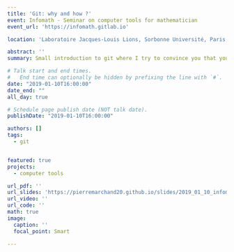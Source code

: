 ```yaml
---
title: 'Git: why and how ?'
event: Infomath - Seminar on computer tools for mathematician
event_url: 'https://infomath.gitlab.io'

location: 'Laboratoire Jacques-Louis Lions, Sorbonne Université, Paris, France'

abstract: ''
summary: Small introduction to git where I try to convince you that you should use it.

# Talk start and end times.
#   End time can optionally be hidden by prefixing the line with `#`.
date: "2019-01-10T16:00:00"
date_end: ""
all_day: true

# Schedule page publish date (NOT talk date).
publishDate: "2019-01-10T16:00:00"

authors: []
tags:
  - git


featured: true
projects:
  - computer tools

url_pdf: ''
url_slides: 'https://pierremarchand20.github.io/slides/2019_01_10_infomath_git'
url_video: ''
url_code: ''
math: true
image:
  caption: ''
  focal_point: Smart

---
```

